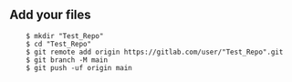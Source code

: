 ## Add your files

```ssh
    $ mkdir "Test_Repo"
    $ cd "Test_Repo"
    $ git remote add origin https://gitlab.com/user/"Test_Repo".git
    $ git branch -M main
    $ git push -uf origin main 
```
